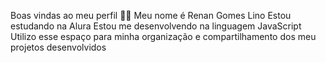 Boas vindas ao meu perfil 💙💙
Meu nome é Renan Gomes Lino
Estou estudando na Alura
Estou me desenvolvendo na linguagem JavaScript
Utilizo esse espaço para minha organização e compartilhamento dos meu projetos desenvolvidos
